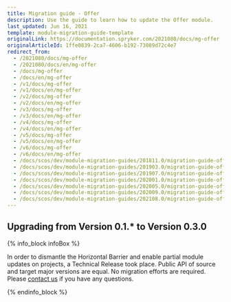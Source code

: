 ```yaml
---
title: Migration guide - Offer
description: Use the guide to learn how to update the Offer module.
last_updated: Jun 16, 2021
template: module-migration-guide-template
originalLink: https://documentation.spryker.com/2021080/docs/mg-offer
originalArticleId: 1ffe0839-2ca7-4606-b192-73089d72c4e7
redirect_from:
  - /2021080/docs/mg-offer
  - /2021080/docs/en/mg-offer
  - /docs/mg-offer
  - /docs/en/mg-offer
  - /v1/docs/mg-offer
  - /v1/docs/en/mg-offer
  - /v2/docs/mg-offer
  - /v2/docs/en/mg-offer
  - /v3/docs/mg-offer
  - /v3/docs/en/mg-offer
  - /v4/docs/mg-offer
  - /v4/docs/en/mg-offer
  - /v5/docs/mg-offer
  - /v5/docs/en/mg-offer
  - /v6/docs/mg-offer
  - /v6/docs/en/mg-offer
  - /docs/scos/dev/module-migration-guides/201811.0/migration-guide-offer.html
  - /docs/scos/dev/module-migration-guides/201903.0/migration-guide-offer.html
  - /docs/scos/dev/module-migration-guides/201907.0/migration-guide-offer.html
  - /docs/scos/dev/module-migration-guides/202001.0/migration-guide-offer.html
  - /docs/scos/dev/module-migration-guides/202005.0/migration-guide-offer.html
  - /docs/scos/dev/module-migration-guides/202009.0/migration-guide-offer.html
  - /docs/scos/dev/module-migration-guides/202108.0/migration-guide-offer.html
---
```


## Upgrading from Version 0.1.* to Version 0.3.0

{% info_block infoBox %}

In order to dismantle the Horizontal Barrier and enable partial module updates on projects, a Technical Release took place. Public API of source and target major versions are equal. No migration efforts are required. Please [contact us](https://spryker.com/en/support/) if you have any questions.

{% endinfo_block %}
